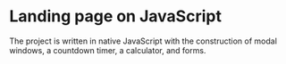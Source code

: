 # Landing page on JavaScript

The project is written in native JavaScript with the construction of modal windows, 
a countdown timer, a calculator, and forms.
